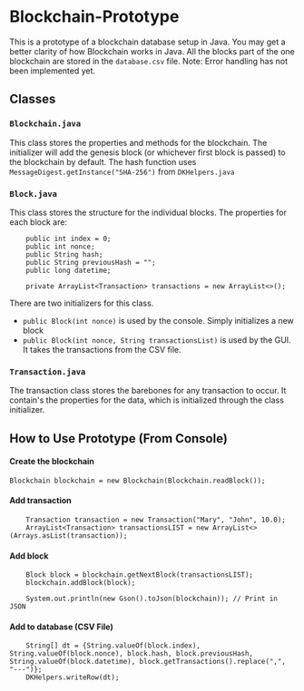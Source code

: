 # Blockchain-Prototype
This is a prototype of a blockchain database setup in Java. You may get a better clarity of how Blockchain works in Java. All the blocks part of the one blockchain are stored in the ```database.csv``` file. Note: Error handling has not been implemented yet.


## Classes
### ```Blockchain.java```
This class stores the properties and methods for the blockchain. The initializer will add the genesis block (or whichever first block is passed) to the blockchain by default. The hash function uses ```MessageDigest.getInstance("SHA-256")``` from ```DKHelpers.java```


### ```Block.java```
This class stores the structure for the individual blocks. The properties for each block are: 
```
    public int index = 0;
    public int nonce;
    public String hash;
    public String previousHash = "";
    public long datetime; 

    private ArrayList<Transaction> transactions = new ArrayList<>();
```

There are two initializers for this class. 
- ```public Block(int nonce)``` is used by the console. Simply initializes a new block
- ```public Block(int nonce, String transactionsList)``` is used by the GUI. It takes the transactions from the CSV file.

### ```Transaction.java```
The transaction class stores the barebones for any transaction to occur. It contain's the properties for the data, which is initialized through the class initializer. 




## How to Use Prototype (From Console)
#### Create the blockchain
``` Blockchain blockchain = new Blockchain(Blockchain.readBlock()); ```

#### Add transaction
``` 
    Transaction transaction = new Transaction("Mary", "John", 10.0);
    ArrayList<Transaction> transactionsLIST = new ArrayList<>(Arrays.asList(transaction));
```

#### Add block
``` 
    Block block = blockchain.getNextBlock(transactionsLIST);
    blockchain.addBlock(block);
    
    System.out.println(new Gson().toJson(blockchain)); // Print in JSON
```

#### Add to database (CSV File)
```
    String[] dt = {String.valueOf(block.index), String.valueOf(block.nonce), block.hash, block.previousHash, String.valueOf(block.datetime), block.getTransactions().replace(",", "---")};
    DKHelpers.writeRow(dt);
```
